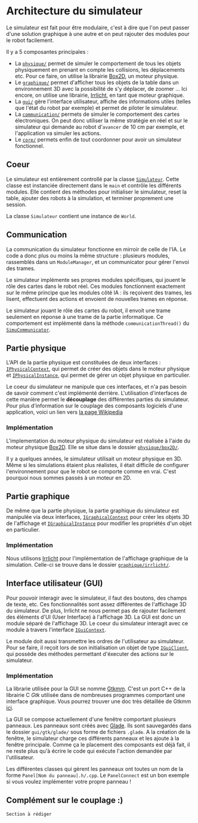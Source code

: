 # Architecture du simulateur

Le simulateur est fait pour être modulaire, c'est à dire que l'on peut passer d'une solution graphique à une autre et on peut rajouter des modules pour le robot facilement.

Il y a 5 composantes principales :
* La  [```physique/```](https://github.com/ClubRobotInsat/info/tree/develop/src/simulateur/physique/) permet de simuler le comportement de tous les objets physiquement
  en prenant en compte les collisions, les déplacements etc. Pour ce faire, on utilise la librairie [Box2D](http://box2d.org/), un moteur physique.
* Le  [```graphique/```](https://github.com/ClubRobotInsat/info/tree/develop/src/simulateur/graphique/) permet d'afficher tous les objets de la table dans un environnement
  3D avec la possibilité de s'y déplacer, de zoomer ... Ici encore, on utilise une librairie, [Irrlicht](http://irrlicht.sourceforge.net/), en tant que moteur graphique.
* La [```gui/```](https://github.com/ClubRobotInsat/info/tree/develop/src/simulateur/gui/) gère l'interface utilisateur, affiche des informations utiles (telles que l'état
  du robot par exemple) et permet de piloter le simulateur.
* La [```communication/```](https://github.com/ClubRobotInsat/info/tree/develop/src/simulateur/communication/) permets de simuler le comportement des cartes électroniques.
  On peut donc utiliser la même stratégie en réel et sur le simulateur qui demande au robot d'`avancer` de 10 cm par exemple, et l'application va simuler les actions.
* Le [```core/```](https://github.com/ClubRobotInsat/info/tree/develop/src/simulateur/core/) permets enfin de tout coordonner pour avoir un simulateur fonctionnel.


## Coeur

Le simulateur est entièrement controllé par la classe [```Simulateur```](https://github.com/ClubRobotInsat/info/blob/develop/src/simulateur/core/Simulateur.h).
Cette classe est instanciée directement dans le `main` et contrôle les différents modules. Elle contient des méthodes pour initialiser le simulateur, 
reset la table, ajouter des robots à la simulation, et terminer proprement une session.

La classe `Simulateur` contient une instance de `World`.

## Communication

La communication du simulateur fonctionne en mirroir de celle de l'IA. Le code a donc plus ou moins la même structure : plusieurs modules, rassemblés dans un `ModuleManager`,
et un communicator pour gérer l'envoi des trames.

Le simulateur implémente ses propres modules spécifiques, qui jouent le rôle des cartes dans le robot réel. Ces modules fonctionnent exactement sur le même principe que les
modules côté IA : ils reçoivent des trames, les lisent, effectuent des actions et envoient de nouvelles trames en réponse.

Le simulateur jouant le rôle des cartes du robot, il envoit une trame seulement en réponse à une trame de la partie informatique. Ce comportement est implémenté dans la méthode
`communicationThread()` du [```SimuCommunicator```](https://github.com/ClubRobotInsat/info/blob/develop/src/simulateur/communication/SimuCommunicator.cpp).

## Partie physique

L'API de la partie physique est constituées de deux interfaces :
[```IPhysicalContext```](https://github.com/ClubRobotInsat/info/blob/develop/src/simulateur/physique/IPhysicalContext.h), qui permet de créer des objets dans le moteur physique
et [```IPhysicalInstance```](https://github.com/ClubRobotInsat/info/blob/develop/src/simulateur/physique/IPhysicalInstance.h), qui permet de gérer un objet physique en
particulier.

Le coeur du simulateur ne manipule que ces interfaces, et n'a pas besoin de savoir comment c'est implémenté derrière. L'utilisation d'interfaces de cette manière permet le
**découplage** des différentes parties du simulateur. Pour plus d'information sur le couplage des composants logiciels d'une application, voici un lien vers
[la page Wikipedia](https://fr.wikipedia.org/wiki/Couplage_(informatique))

### Implémentation

L'implementation du moteur physique du simulateur est réalisée à l'aide du moteur physique [Box2D](https://box2d.org/). Elle se situe dans le dossier
[```physique/box2D/```](https://github.com/ClubRobotInsat/info/tree/develop/src/simulateur/physique/box2D/).

Il y a quelques années, le simulateur utilisait un moteur physique en 3D. Même si les simulations étaient plus réalistes, il était difficile de configurer l'environnement
pour que le robot se comporte comme en vrai. C'est pourquoi nous sommes passés à un moteur en 2D.

## Partie graphique

De même que la partie physique, la partie graphique du simulateur est manipulée via deux interfaces, 
[```IGraphicalContext```](https://github.com/ClubRobotInsat/info/blob/develop/src/simulateur/graphique/IGraphicalContext.h) pour créer les objets 3D de l'affichage
et [```IGraphicalInstance```](https://github.com/ClubRobotInsat/info/blob/develop/src/simulateur/graphique/IGraphicalInstance.h) pour modifier les propriétés d'un
objet en particulier.

### Implémentation

Nous utilisons [Irrlicht](http://irrlicht.sourceforge.net/) pour l'implémentation de l'affichage graphique de la simulation. Celle-ci se trouve dans le dossier
[```graphique/irrlicht/```](https://github.com/ClubRobotInsat/info/tree/develop/src/simulateur/graphique/irrlicht/).

## Interface utilisateur (GUI)

Pour pouvoir interagir avec le simulateur, il faut des boutons, des champs de texte, etc. Ces fonctionnalités sont assez différentes de l'affichage 3D du simulateur.
De plus, Irrlicht ne nous permet pas de rajouter facilement des éléments d'UI (User Interface) à l'affichage 3D. La GUI est donc un module séparé de l'affichage 3D.
Le coeur du simulateur interagit avec ce module à travers l'interface [```IGuiContext```](https://github.com/ClubRobotInsat/info/blob/develop/src/simulateur/gui/IGuiContext.h).

Le module doit aussi transmettre les ordres de l'utilisateur au simulateur. Pour se faire, il reçoit lors de son initialisation un objet de type 
[```IGuiClient```](https://github.com/ClubRobotInsat/info/blob/develop/src/simulateur/gui/IGuiClient.h), qui possède des méthodes permettant d'éxecuter des actions
sur le simulateur.

### Implémentation

La librarie utilisée pour la GUI se nomme [Gtkmm](https://www.gtkmm.org/en/). C'est un port C++ de la librairie C *Gtk* utilisée dans de nombreuses programmes comportant
une interface graphique. Vous pourrez trouver une doc très détaillée de Gtkmm
[ici](https://developer.gnome.org/gtkmm-tutorial/unstable/gtkmm-tutorial.html).

La GUI se compose actuellement d'une fenêtre comportant plusieurs panneaux. Les panneaux sont créés avec [Glade](https://glade.gnome.org/). Ils sont sauvegardés dans
le dossier `gui/gtk/glade/` sous forme de fichiers `.glade`. A la création de la fenêtre, le simulateur charge ces différents panneaux et les ajoute à la fenêtre
principale. Comme ça le placement des composants est déjà fait, il ne reste plus qu'à écrire le code qui exécute l'action demandée par l'utilisateur.

Les différentes classes qui gèrent les panneaux ont toutes un nom de la forme `Panel[Nom du panneau].h/.cpp`. Le `PanelConnect` est un bon exemple si vous voulez implémenter
votre propre panneau !

## Complément sur le couplage :)

```
Section à rédiger
```
